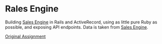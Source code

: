 # Rales Engine

Building [Sales Engine](https://github.com/jbrr/sales_engine) in Rails and ActiveRecord, using as little pure Ruby as possible, and exposing API endpoints. Data is taken from [Sales Engine](https://github.com/turingschool/sales_engine/tree/master/data).

[Original Assignment](https://github.com/turingschool/lesson_plans/blob/master/ruby_03-professional_rails_applications/rails_engine.md)
